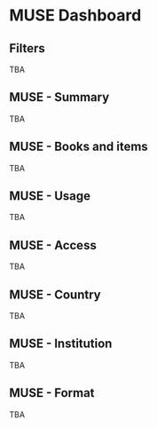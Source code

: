 MUSE Dashboard
==========================

## Filters
TBA

## MUSE - Summary 
TBA

## MUSE - Books and items
TBA

## MUSE - Usage
TBA

## MUSE - Access
TBA

## MUSE - Country
TBA

## MUSE - Institution
TBA

## MUSE - Format
TBA